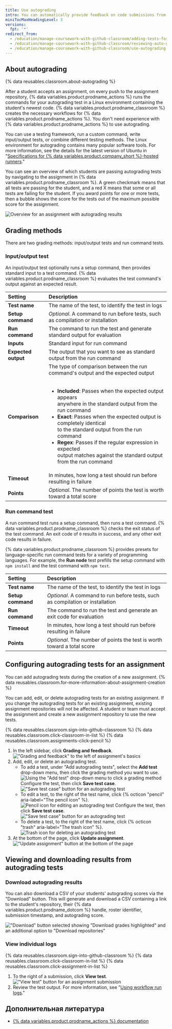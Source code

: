 ```yaml
---
title: Use autograding
intro: You can automatically provide feedback on code submissions from your students by configuring tests to run in the assignment repository.
miniTocMaxHeadingLevel: 3
versions:
  fpt: '*'
redirect_from:
  - /education/manage-coursework-with-github-classroom/adding-tests-for-auto-grading
  - /education/manage-coursework-with-github-classroom/reviewing-auto-graded-work-teachers
  - /education/manage-coursework-with-github-classroom/use-autograding
---
```


## About autograding

{% data reusables.classroom.about-autograding %}

After a student accepts an assignment, on every push to the assignment repository, {% data variables.product.prodname_actions %} runs the commands for your autograding test in a Linux environment containing the student's newest code. {% data variables.product.prodname_classroom %} creates the necessary workflows for {% data variables.product.prodname_actions %}. You don't need experience with {% data variables.product.prodname_actions %} to use autograding.

You can use a testing framework, run a custom command, write input/output tests, or combine different testing methods. The Linux environment for autograding contains many popular software tools. For more information, see the details for the latest version of Ubuntu in "[Specifications for  {% data variables.product.company_short %}-hosted runners](/actions/reference/specifications-for-github-hosted-runners#supported-software)."

You can see an overview of which students are passing autograding tests by navigating to the assignment in {% data variables.product.prodname_classroom %}. A green checkmark means that all tests are passing for the student, and a red X means that some or all tests are failing for the student. If you award points for one or more tests, then a bubble shows the score for the tests out of the maximum possible score for the assignment.

![Overview for an assignment with autograding results](/assets/images/help/classroom/autograding-hero.png)

## Grading methods

There are two grading methods: input/output tests and run command tests.

### Input/output test

An input/output test optionally runs a setup command, then provides standard input to a test command. {% data variables.product.prodname_classroom %} evaluates the test command's output against an expected result.

| Setting             | Description                                                                                                                    |
|:------------------- |:------------------------------------------------------------------------------------------------------------------------------ |
| **Test name**       | The name of the test, to identify the test in logs                                                                             |
| **Setup command**   | _Optional_. A command to run before tests, such as compilation or installation                                                 |
| **Run command**     | The command to run the test and generate standard output for evaluation                                                        |
| **Inputs**          | Standard input for run command                                                                                                 |
| **Expected output** | The output that you want to see as standard output from the run command                                                        |
| **Comparison**      | The type of comparison between the run command's output and the expected output<br/><br/><ul><li>**Included**: Passes when the expected output appears<br/>anywhere in the standard output from the run command</li><li>**Exact**: Passes when the expected output is completely identical<br/>to the standard output from the run command</li><li>**Regex**: Passes if the regular expression in expected<br/>output matches against the standard output from the run command</li></ul> |
| **Timeout**         | In minutes, how long a test should run before resulting in failure                                                             |
| **Points**          | _Optional_. The number of points the test is worth toward a total score                                                        |

### Run command test

A run command test runs a setup command, then runs a test command. {% data variables.product.prodname_classroom %} checks the exit status of the test command. An exit code of `0` results in success, and any other exit code results in failure.

{% data variables.product.prodname_classroom %} provides presets for language-specific run command tests for a variety of programming languages. For example, the **Run node** test prefills the setup command with `npm install` and the test command with `npm test`.

| Setting           | Description                                                                    |
|:----------------- |:------------------------------------------------------------------------------ |
| **Test name**     | The name of the test, to identify the test in logs                             |
| **Setup command** | _Optional_. A command to run before tests, such as compilation or installation |
| **Run command**   | The command to run the test and generate an exit code for evaluation           |
| **Timeout**       | In minutes, how long a test should run before resulting in failure             |
| **Points**        | _Optional_. The number of points the test is worth toward a total score        |

## Configuring autograding tests for an assignment

You can add autograding tests during the creation of a new assignment. {% data reusables.classroom.for-more-information-about-assignment-creation %}

You can add, edit, or delete autograding tests for an existing assignment. If you change the autograding tests for an existing assignment, existing assignment repositories will not be affected. A student or team must accept the assignment and create a new assignment repository to use the new tests.

{% data reusables.classroom.sign-into-github-classroom %}
{% data reusables.classroom.click-classroom-in-list %}
{% data reusables.classroom.assignments-click-pencil %}
1. In the left sidebar, click **Grading and feedback**. !["Grading and feedback" to the left of assignment's basics](/assets/images/help/classroom/assignments-click-grading-and-feedback.png)
1. Add, edit, or delete an autograding test.
    - To add a test, under "Add autograding tests", select the **Add test** drop-down menu, then click the grading method you want to use. ![Using the "Add test" drop-down menu to click a grading method](/assets/images/help/classroom/autograding-click-grading-method.png) Configure the test, then click **Save test case**. !["Save test case" button for an autograding test](/assets/images/help/classroom/assignments-click-save-test-case-button.png)
    - To edit a test, to the right of the test name, click {% octicon "pencil" aria-label="The pencil icon" %}. ![Pencil icon for editing an autograding test](/assets/images/help/classroom/autograding-click-pencil.png) Configure the test, then click **Save test case**. !["Save test case" button for an autograding test](/assets/images/help/classroom/assignments-click-save-test-case-button.png)
    - To delete a test, to the right of the test name, click {% octicon "trash" aria-label="The trash icon" %}. ![Trash icon for deleting an autograding test](/assets/images/help/classroom/autograding-click-trash.png)
1. At the bottom of the page, click **Update assignment**. !["Update assignment" button at the bottom of the page](/assets/images/help/classroom/assignments-click-update-assignment.png)

## Viewing and downloading results from autograding tests

### Download autograding results

You can also download a CSV of your students' autograding scores via the "Download" button. This will generate and download a CSV containing a link to the student's repository, their {% data variables.product.prodname_dotcom %} handle, roster identifier, submission timestamp, and autograding score.

!["Download" button selected showing "Download grades highlighted" and an additional option to "Download repositories"](/assets/images/help/classroom/download-grades.png)

### View individual logs
{% data reusables.classroom.sign-into-github-classroom %}
{% data reusables.classroom.click-classroom-in-list %}
{% data reusables.classroom.click-assignment-in-list %}
1. To the right of a submission, click **View test**. !["View test" button for an assignment submission](/assets/images/help/classroom/assignments-click-view-test.png)
1. Review the test output. For more information, see "[Using workflow run logs](/actions/managing-workflow-runs/using-workflow-run-logs)."

## Дополнительная литература

- [{% data variables.product.prodname_actions %} documentation](/actions)
